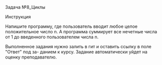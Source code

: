Задача №8_Циклы

Инструкция

Напишите программу, где пользователь вводит любое целое положительное число n. А
программа суммирует все нечетные числа от 1 до введенного пользователем числа n.

Выполненное задания нужно залить в гит и оставить ссылку в поле "Ответ" под за-
данием к курсу. Задание автоматически уйдет на оценку преподавателю.
